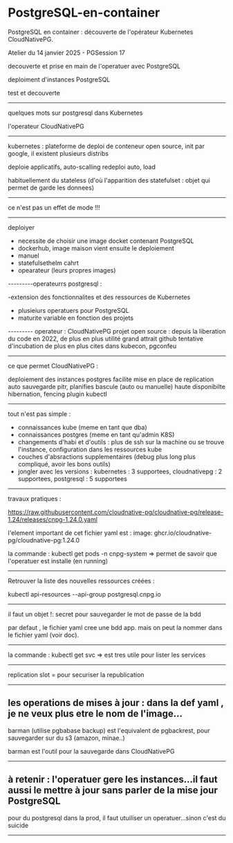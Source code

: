 # PostgreSQL-en-container
PostgreSQL en container : découverte de l'opérateur Kubernetes CloudNativePG.

Atelier du 14 janvier 2025 - PGSession 17

decouverte et prise en main de l'operatuer avec PostgreSQL

deploiment d'instances PostgreSQL

test et decouverte

---------------
quelques mots sur postgresql dans Kubernetes

l'operateur CloudNativePG

-----

kubernetes : plateforme de deploi de conteneur open source, init par google, il existent plusieurs distribs

deploie applicatifs, auto-scalling redeploi auto, load

habituellement du stateless (d'où l'apparition des statefulset : objet qui permet de garde les donnees)

---------------------

ce n'est pas un effet de mode !!!

----
deploiyer 
- necessite de choisir une image docket contenant PostgreSQL
- dockerhub, image maison
vient ensuite le deploiement
- manuel
- statefulsethelm cahrt
- opearateur (leurs propres images)

---------operateurrs postgresql :

-extension des fonctionnalites et des ressources de Kubernetes
- plusieiurs operatuers pour PostgreSQL
- maturite variable en fonction des projets

--------- operateur : CloudNativePG
projet open source : depuis la liberation du code en 2022, de plus en plus utilité
grand attrait github
tentative d'incubation
de plus en plus cites dans kubecon, pgconfeu

--------------------

ce que permet CloudNativePG :

deploiement des instances postgres facilite
mise en place de replication auto
sauvegarde pitr, planifies
bascule (auto ou manuelle)
haute disponibilte
hibernation, fencing
plugin kubectl

------------

tout n'est pas simple :

- connaissances kube (meme en tant que dba)
- connaissances postgres (meme en tant qu'admin K8S) 
- changements d'habi et d'outils : plus de ssh sur la machine ou se trouve l'instance, configuration dans les ressources kube
- couches d'absractions supplementaires (debug plus long plus compliqué, avoir les bons outils)
- jongler avec les versions : kubernetes : 3 supportees, cloudnativepg : 2 supportees, postgresql : 5 supportees

------
travaux pratiques :

https://raw.githubusercontent.com/cloudnative-pg/cloudnative-pg/release-1.24/releases/cnpg-1.24.0.yaml

l'element important de cet fichier yaml est : image: ghcr.io/cloudnative-pg/cloudnative-pg:1.24.0

la commande : kubectl get pods -n cnpg-system => permet de savoir que l'operatuer est installe (en running)


---------------
Retrouver la liste des nouvelles ressources créées :

kubectl api-resources --api-group postgresql.cnpg.io

------------------

il faut un objet !: secret pour sauvegarder le mot de passe de la bdd

par defaut , le fichier yaml cree une bdd app. mais on peut la nommer dans le fichier yaml (voir doc).

----------
la commande : kubectl get svc  => est tres utile pour lister les services

---------------

replication slot = pour securiser la republication

----------
les operations de mises à jour : dans la def yaml , je ne veux plus etre le nom de l'image...
----------
barman (utilise pgbabase backup) est l'equivalent de pgbackrest, pour sauvegarder sur du s3 (amazon, minae..)

barman est l'outil pour la sauvegarde dans CloudNativePG

----

à retenir : l'operatuer gere les instances...il faut aussi le mettre à jour sans parler de la mise jour PostgreSQL
------

pour du postgresql dans la prod, il faut utuiliser un operatuer...sinon c'est du suicide

---------------------
